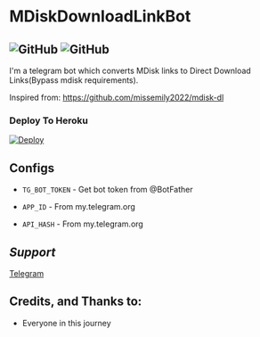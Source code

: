# MDiskDownloadLinkBot
![GitHub](https://img.shields.io/github/license/AswanthVK/MDiskDownloadLinkBot?label=license)
![GitHub](https://img.shields.io/badge/Version-Beta-green)
---
I'm a telegram bot which converts MDisk links to Direct Download Links(Bypass mdisk requirements).

Inspired from:  https://github.com/missemily2022/mdisk-dl


### Deploy To Heroku
[![Deploy](https://www.herokucdn.com/deploy/button.svg)](https://heroku.com/deploy?template=https://github.com/Hariharanhar/MDiskDownloadLinkBot)

## Configs

* `TG_BOT_TOKEN`  - Get bot token from @BotFather

* `APP_ID`     - From my.telegram.org 

* `API_HASH`    - From my.telegram.org

## *Support*
<a href="https://t.me/AswanthVK">
   <p> Telegram </p>
  </a>

## Credits, and Thanks to:

* Everyone in this journey 
